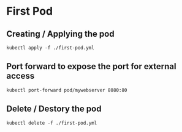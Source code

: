 # First Pod

## Creating / Applying the pod

`kubectl apply -f ./first-pod.yml`

## Port forward to expose the port for external access

`kubectl port-forward pod/mywebserver 8080:80`

## Delete / Destory the pod

`kubectl delete -f ./first-pod.yml`

